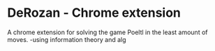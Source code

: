 # DeRozan - Chrome extension
A chrome extension for solving the game Poeltl in the least amount of moves.
-using information theory and alg
